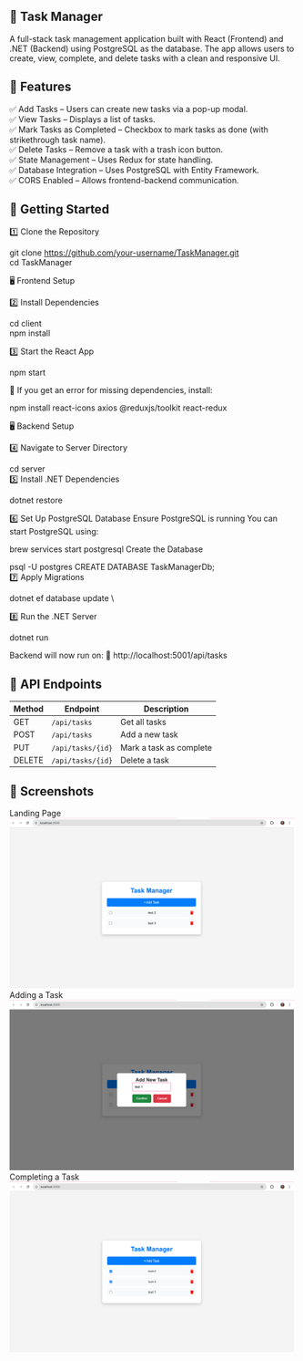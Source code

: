 ## 📝 Task Manager 

A full-stack task management application built with React (Frontend) and .NET (Backend) using PostgreSQL as the database. The app allows users to create, view, complete, and delete tasks with a clean and responsive UI.

## 📌 Features 

✅ Add Tasks – Users can create new tasks via a pop-up modal. \
✅ View Tasks – Displays a list of tasks.\
✅ Mark Tasks as Completed – Checkbox to mark tasks as done (with strikethrough task name). \
✅ Delete Tasks – Remove a task with a trash icon button. \
✅ State Management – Uses Redux for state handling. \
✅ Database Integration – Uses PostgreSQL with Entity Framework.\
✅ CORS Enabled – Allows frontend-backend communication.

## 🚀 Getting Started 

1️⃣ Clone the Repository 

git clone https://github.com/your-username/TaskManager.git \
cd TaskManager

🖥️ Frontend Setup 

2️⃣ Install Dependencies 

cd client \
npm install

3️⃣ Start the React App 

npm start

🛑 If you get an error for missing dependencies, install:

npm install react-icons axios @reduxjs/toolkit react-redux

🖥️ Backend Setup 

4️⃣ Navigate to Server Directory

cd server \
5️⃣ Install .NET Dependencies

dotnet restore 

6️⃣ Set Up PostgreSQL Database
Ensure PostgreSQL is running
You can start PostgreSQL using:

brew services start postgresql
Create the Database

psql -U postgres
CREATE DATABASE TaskManagerDb; \
7️⃣ Apply Migrations

dotnet ef database update \

8️⃣ Run the .NET Server

dotnet run

Backend will now run on:
🔹 http://localhost:5001/api/tasks

## 🔗 API Endpoints

| Method | Endpoint         | Description              |
|--------|-----------------|--------------------------|
| GET    | `/api/tasks`     | Get all tasks           |
| POST   | `/api/tasks`     | Add a new task          |
| PUT    | `/api/tasks/{id}` | Mark a task as complete |
| DELETE | `/api/tasks/{id}` | Delete a task           |


## 📸 Screenshots

Landing Page
<img src="landing.png" width="500"/>
Adding a Task
<img src="addTask.png" width="500"/>
Completing a Task
<img src="taskComplete.png" width="500"/>


